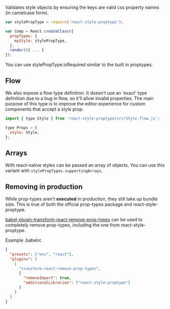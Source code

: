 Validates style objects by ensuring the keys are valid css property names (in camelcase form).


```js
var stylePropType = require('react-style-proptype');

var Comp = React.createClass({
  propTypes: {
    myStyle: stylePropType,
  },
  render(){ ... }
});
```

You can use stylePropType.isRequired similar to the built in proptypes.

## Flow

We also expose a flow type definition. It doesn't use an 'exact' type definition due to a bug in flow, so it'll allow invalid properties. The main purpose of this type is to improve the editor experience for custom components that accept a style prop.

```jsx
import { type Style } from 'react-style-proptype/src/Style.flow.js';

type Props = {
  style: Style,
};
```

## Arrays

With react-native styles can be passed an array of objects. You can use this variant with
`stylePropTypes.supportingArrays`.

## Removing in production

While prop-types aren't **executed** in production, they still take up bundle size. This is true of both the official prop-types package and react-style-proptype.

[babel-plugin-transform-react-remove-prop-types](https://www.npmjs.com/package/babel-plugin-transform-react-remove-prop-types) can be used to completely remove prop-types, including the one from react-style-proptype.

Example .babelrc

```json
{
  "presets": ["env", "react"],
  "plugins": [
    [
      "transform-react-remove-prop-types",
      {
        "removeImport": true,
        "additionalLibraries": ["react-style-proptype"]
      }
    ]
  ]
}
```
